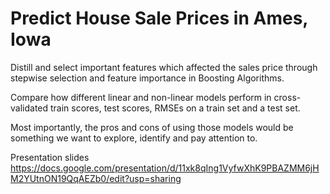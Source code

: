 # Predict House Sale Prices in Ames, Iowa

Distill and select important features which affected the sales price through stepwise selection and feature importance in Boosting Algorithms. 

Compare how different linear and non-linear models perform in cross-validated train scores, test scores, RMSEs on a train set and a test set.  

Most importantly, the pros and cons of using those models would be something we want to explore, identify and pay attention to. 

Presentation slides 
https://docs.google.com/presentation/d/11xk8qIng1VyfwXhK9PBAZMM6jHM2YUtnON19QqAEZb0/edit?usp=sharing
